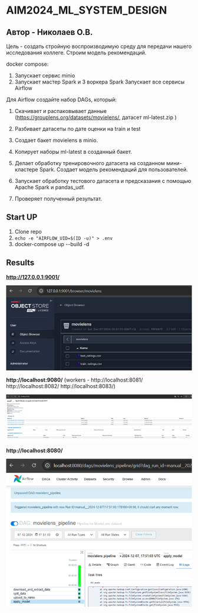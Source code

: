 # AIM2024_ML_SYSTEM_DESIGN
## Автор - Николаев О.В. 
Цель - создать стройную воспроизводимую среду для передачи нашего исследования коллеге. Строим модель рекомендаций.

docker compose:

1) Запускает сервис minio
2) Запускает мастер Spark и 3 воркера Spark Запускает все сервисы Airflow

Для Airflow создайте набор DAGs, который:

1) Скачивает и распаковывает данные (https://grouplens.org/datasets/movielens/, датасет  ml-latest.zip )
 
2) Разбивает датасеты по дате оценки на train и test
 
3) Создает бакет movielens в minio.
   
4) Копирует наборы ml-latest в созданный бакет.
   
5) Делает обработку тренировочного датасета на созданном мини-кластере Spark. Создает модель рекомендаций для пользователей.
6) Запускает обработку тестового датасета и предсказания с помощью Apache Spark и pandas_udf.
7) Проверяет полученный результат.

## Start UP

1) Clone repo
2) `echo -e "AIRFLOW_UID=$(ID -u)" > .env`
3) docker-compose up --build -d

## Results

**http://127.0.0.1:9001/**
<!-- #region -->
<p align="center">
<img  src="pictures/minio.png">
</p>

**http://localhost:9080/** (workers - http://localhost:8081/ http://localhost:8082/ http://localhost:8083/)
<!-- #region -->
<p align="center">
<img  src="pictures/spark.png">
</p>

**http://localhost:8080/**
<!-- #region -->
<p align="center">
<img  src="pictures/airflow2.png">
</p>
